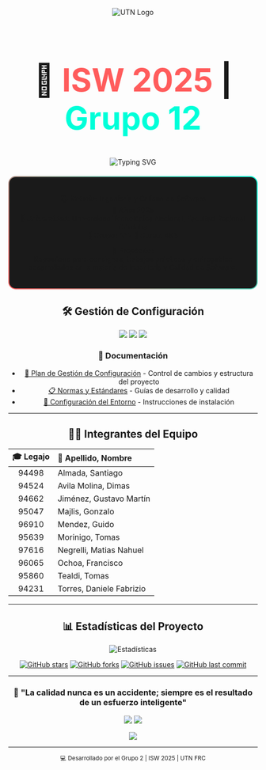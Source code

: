 <div align="center">

![UTN Logo](https://www.frro.utn.edu.ar/repositorio/catedras/quimica/5_ano/orientadora1/monograias/matypla/logo_utn.jpg)

<h1 align="center" style="font-size: 4rem;">
  🚀 <strong style="color: #FF5C5C;">ISW 2025</strong> | <span style="color: #00FFD9;">Grupo 12</span>
</h1>

<p align="center">
  <img src="https://readme-typing-svg.herokuapp.com?font=Fira+Code&size=32&pause=1000&color=0FFFC2&vCenter=true&center=true&width=1000&lines=Ingeniería+y+Calidad+de+Software;Gestión+de+Configuración+SCM;UTN+•+Facultad+Regional+Córdoba;¡Construyendo+software+de+calidad!" alt="Typing SVG" />
</p>

<div style="background: linear-gradient(45deg, #FF5C5C, #00FFD9); padding: 2px; border-radius: 15px; margin: 20px 0;">
<div style="background: #1a1a1a; padding: 20px; border-radius: 13px;">

**📚 Materia:** Ingeniería y Calidad de Software  
**📅 Año:** 2025  
**🏫 Universidad:** Universidad Tecnológica Nacional, Facultad Regional Córdoba  
**👥 Grupo:** N°2 **👥 Curso:** 4K3

**🎯 Propósito:**  
Repositorio para consignas, trabajos prácticos y entregables desarrollados en la materia de Ingeniería y Calidad de Software.

</div>
</div>

## 🛠️ Gestión de Configuración

<p align="center">
  <img src="https://img.shields.io/badge/SCM-Active-brightgreen?style=for-the-badge&logo=git&logoColor=white" />
  <img src="https://img.shields.io/badge/Quality-Assured-blue?style=for-the-badge&logo=checkmarx&logoColor=white" />
  <img src="https://img.shields.io/badge/UTN-FRC-orange?style=for-the-badge&logo=university&logoColor=white" />
</p>

### 📖 Documentación
- [📄 Plan de Gestión de Configuración](Plan_Gestion.md) - Control de cambios y estructura del proyecto
- [📋 Normas y Estándares](docs/normas.md) - Guías de desarrollo y calidad
- [🔧 Configuración del Entorno](docs/setup.md) - Instrucciones de instalación

---

## 👨‍💻 Integrantes del Equipo

<div align="center">

| 🎓 Legajo | 👤 Apellido, Nombre |
|:---------:|:-------------------|
| 94498 | Almada, Santiago |
| 94524 | Avila Molina, Dimas |
| 94662 | Jiménez, Gustavo Martín |
| 95047 | Majlis, Gonzalo |
| 96910 | Mendez, Guido |
| 95639 | Morinigo, Tomas |
| 97616 | Negrelli, Matias Nahuel |
| 96065 | Ochoa, Francisco |
| 95860 | Tealdi, Tomas |
| 94231 | Torres, Daniele Fabrizio |

</div>

---

## 📊 Estadísticas del Proyecto

<p align="center">
  <img src="https://github-readme-stats.vercel.app/api?username=tu-usuario&repo=tu-repo&show_icons=true&theme=radical&border_color=FF5C5C&title_color=00FFD9" alt="Estadísticas" />
</p>

<div align="center">

[![GitHub stars](https://img.shields.io/github/stars/tu-usuario/ISW_2025_4K3_G12?style=for-the-badge&logo=github&color=yellow)](https://github.com/tu-usuario/ISW_2025_4K3_G12)
[![GitHub forks](https://img.shields.io/github/forks/tu-usuario/ISW_2025_4K3_G12?style=for-the-badge&logo=github&color=blue)](https://github.com/tu-usuario/ISW_2025_4K3_G12)
[![GitHub issues](https://img.shields.io/github/issues/tu-usuario/ISW_2025_4K3_G12?style=for-the-badge&logo=github&color=red)](https://github.com/tu-usuario/ISW_2025_4K3_G12)
[![GitHub last commit](https://img.shields.io/github/last-commit/tu-usuario/ISW_2025_4K3_G12?style=for-the-badge&logo=github&color=green)](https://github.com/tu-usuario/ISW_2025_4K3_G12)

</div>

---

<div align="center">

### 🌟 "La calidad nunca es un accidente; siempre es el resultado de un esfuerzo inteligente" 

<p align="center">
  <img src="https://forthebadge.com/images/badges/built-with-love.svg" />
  <img src="https://forthebadge.com/images/badges/made-with-markdown.svg" />
</p>

</div>

<p align="center">
  <img src="https://capsule-render.vercel.app/api?type=waving&color=gradient&customColorList=12&height=150&section=footer&text=UTN%20FRC%20-%202025&fontSize=24&fontColor=ffffff&animation=fadeIn"/>
</p>

---

<div align="center">
<sub>💻 Desarrollado por el Grupo 2 | ISW 2025 | UTN FRC</sub>
</div>

</div>
